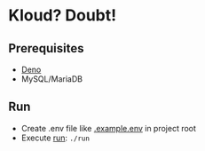 # Kloud? Doubt!

## Prerequisites

-   [Deno](https://deno.land/)
-   MySQL/MariaDB

## Run

-   Create .env file like [.example.env](/.example.env) in project root
-   Execute [run](/run): `./run`
